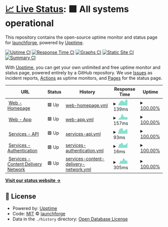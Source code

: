 # [📈 Live Status](https://status.launchforge.co): <!--live status--> **🟩 All systems operational**

This repository contains the open-source uptime monitor and status page for [launchforge](https://status.launchforge.co), powered by [Upptime](https://github.com/upptime/upptime).

[![Uptime CI](https://github.com/launchforge/upptime/workflows/Uptime%20CI/badge.svg)](https://github.com/launchforge/upptime/actions?query=workflow%3A%22Uptime+CI%22)
[![Response Time CI](https://github.com/launchforge/upptime/workflows/Response%20Time%20CI/badge.svg)](https://github.com/launchforge/upptime/actions?query=workflow%3A%22Response+Time+CI%22)
[![Graphs CI](https://github.com/launchforge/upptime/workflows/Graphs%20CI/badge.svg)](https://github.com/launchforge/upptime/actions?query=workflow%3A%22Graphs+CI%22)
[![Static Site CI](https://github.com/launchforge/upptime/workflows/Static%20Site%20CI/badge.svg)](https://github.com/launchforge/upptime/actions?query=workflow%3A%22Static+Site+CI%22)
[![Summary CI](https://github.com/launchforge/upptime/workflows/Summary%20CI/badge.svg)](https://github.com/launchforge/upptime/actions?query=workflow%3A%22Summary+CI%22)

With [Upptime](https://upptime.js.org), you can get your own unlimited and free uptime monitor and status page, powered entirely by a GitHub repository. We use [Issues](https://github.com/launchforge/upptime/issues) as incident reports, [Actions](https://github.com/launchforge/upptime/actions) as uptime monitors, and [Pages](https://status.launchforge.co) for the status page.

<!--start: status pages-->
<!-- This summary is generated by Upptime (https://github.com/upptime/upptime) -->
<!-- Do not edit this manually, your changes will be overwritten -->
<!-- prettier-ignore -->
| URL | Status | History | Response Time | Uptime |
| --- | ------ | ------- | ------------- | ------ |
| <img alt="" src="https://icons.duckduckgo.com/ip3/launchforge.co.ico" height="13"> [Web - Homepage](https://launchforge.co) | 🟩 Up | [web-homepage.yml](https://github.com/launchforge/upptime/commits/HEAD/history/web-homepage.yml) | <details><summary><img alt="Response time graph" src="./graphs/web-homepage/response-time-week.png" height="20"> 139ms</summary><br><a href="https://status.launchforge.co/history/web-homepage"><img alt="Response time 213" src="https://img.shields.io/endpoint?url=https%3A%2F%2Fraw.githubusercontent.com%2Flaunchforge%2Fupptime%2FHEAD%2Fapi%2Fweb-homepage%2Fresponse-time.json"></a><br><a href="https://status.launchforge.co/history/web-homepage"><img alt="24-hour response time 172" src="https://img.shields.io/endpoint?url=https%3A%2F%2Fraw.githubusercontent.com%2Flaunchforge%2Fupptime%2FHEAD%2Fapi%2Fweb-homepage%2Fresponse-time-day.json"></a><br><a href="https://status.launchforge.co/history/web-homepage"><img alt="7-day response time 139" src="https://img.shields.io/endpoint?url=https%3A%2F%2Fraw.githubusercontent.com%2Flaunchforge%2Fupptime%2FHEAD%2Fapi%2Fweb-homepage%2Fresponse-time-week.json"></a><br><a href="https://status.launchforge.co/history/web-homepage"><img alt="30-day response time 137" src="https://img.shields.io/endpoint?url=https%3A%2F%2Fraw.githubusercontent.com%2Flaunchforge%2Fupptime%2FHEAD%2Fapi%2Fweb-homepage%2Fresponse-time-month.json"></a><br><a href="https://status.launchforge.co/history/web-homepage"><img alt="1-year response time 213" src="https://img.shields.io/endpoint?url=https%3A%2F%2Fraw.githubusercontent.com%2Flaunchforge%2Fupptime%2FHEAD%2Fapi%2Fweb-homepage%2Fresponse-time-year.json"></a></details> | <details><summary><a href="https://status.launchforge.co/history/web-homepage">100.00%</a></summary><a href="https://status.launchforge.co/history/web-homepage"><img alt="All-time uptime 100.00%" src="https://img.shields.io/endpoint?url=https%3A%2F%2Fraw.githubusercontent.com%2Flaunchforge%2Fupptime%2FHEAD%2Fapi%2Fweb-homepage%2Fuptime.json"></a><br><a href="https://status.launchforge.co/history/web-homepage"><img alt="24-hour uptime 100.00%" src="https://img.shields.io/endpoint?url=https%3A%2F%2Fraw.githubusercontent.com%2Flaunchforge%2Fupptime%2FHEAD%2Fapi%2Fweb-homepage%2Fuptime-day.json"></a><br><a href="https://status.launchforge.co/history/web-homepage"><img alt="7-day uptime 100.00%" src="https://img.shields.io/endpoint?url=https%3A%2F%2Fraw.githubusercontent.com%2Flaunchforge%2Fupptime%2FHEAD%2Fapi%2Fweb-homepage%2Fuptime-week.json"></a><br><a href="https://status.launchforge.co/history/web-homepage"><img alt="30-day uptime 100.00%" src="https://img.shields.io/endpoint?url=https%3A%2F%2Fraw.githubusercontent.com%2Flaunchforge%2Fupptime%2FHEAD%2Fapi%2Fweb-homepage%2Fuptime-month.json"></a><br><a href="https://status.launchforge.co/history/web-homepage"><img alt="1-year uptime 100.00%" src="https://img.shields.io/endpoint?url=https%3A%2F%2Fraw.githubusercontent.com%2Flaunchforge%2Fupptime%2FHEAD%2Fapi%2Fweb-homepage%2Fuptime-year.json"></a></details>
| <img alt="" src="https://icons.duckduckgo.com/ip3/app.launchforge.co.ico" height="13"> [Web - App](https://app.launchforge.co) | 🟩 Up | [web-app.yml](https://github.com/launchforge/upptime/commits/HEAD/history/web-app.yml) | <details><summary><img alt="Response time graph" src="./graphs/web-app/response-time-week.png" height="20"> 157ms</summary><br><a href="https://status.launchforge.co/history/web-app"><img alt="Response time 144" src="https://img.shields.io/endpoint?url=https%3A%2F%2Fraw.githubusercontent.com%2Flaunchforge%2Fupptime%2FHEAD%2Fapi%2Fweb-app%2Fresponse-time.json"></a><br><a href="https://status.launchforge.co/history/web-app"><img alt="24-hour response time 137" src="https://img.shields.io/endpoint?url=https%3A%2F%2Fraw.githubusercontent.com%2Flaunchforge%2Fupptime%2FHEAD%2Fapi%2Fweb-app%2Fresponse-time-day.json"></a><br><a href="https://status.launchforge.co/history/web-app"><img alt="7-day response time 157" src="https://img.shields.io/endpoint?url=https%3A%2F%2Fraw.githubusercontent.com%2Flaunchforge%2Fupptime%2FHEAD%2Fapi%2Fweb-app%2Fresponse-time-week.json"></a><br><a href="https://status.launchforge.co/history/web-app"><img alt="30-day response time 120" src="https://img.shields.io/endpoint?url=https%3A%2F%2Fraw.githubusercontent.com%2Flaunchforge%2Fupptime%2FHEAD%2Fapi%2Fweb-app%2Fresponse-time-month.json"></a><br><a href="https://status.launchforge.co/history/web-app"><img alt="1-year response time 144" src="https://img.shields.io/endpoint?url=https%3A%2F%2Fraw.githubusercontent.com%2Flaunchforge%2Fupptime%2FHEAD%2Fapi%2Fweb-app%2Fresponse-time-year.json"></a></details> | <details><summary><a href="https://status.launchforge.co/history/web-app">100.00%</a></summary><a href="https://status.launchforge.co/history/web-app"><img alt="All-time uptime 100.00%" src="https://img.shields.io/endpoint?url=https%3A%2F%2Fraw.githubusercontent.com%2Flaunchforge%2Fupptime%2FHEAD%2Fapi%2Fweb-app%2Fuptime.json"></a><br><a href="https://status.launchforge.co/history/web-app"><img alt="24-hour uptime 100.00%" src="https://img.shields.io/endpoint?url=https%3A%2F%2Fraw.githubusercontent.com%2Flaunchforge%2Fupptime%2FHEAD%2Fapi%2Fweb-app%2Fuptime-day.json"></a><br><a href="https://status.launchforge.co/history/web-app"><img alt="7-day uptime 100.00%" src="https://img.shields.io/endpoint?url=https%3A%2F%2Fraw.githubusercontent.com%2Flaunchforge%2Fupptime%2FHEAD%2Fapi%2Fweb-app%2Fuptime-week.json"></a><br><a href="https://status.launchforge.co/history/web-app"><img alt="30-day uptime 100.00%" src="https://img.shields.io/endpoint?url=https%3A%2F%2Fraw.githubusercontent.com%2Flaunchforge%2Fupptime%2FHEAD%2Fapi%2Fweb-app%2Fuptime-month.json"></a><br><a href="https://status.launchforge.co/history/web-app"><img alt="1-year uptime 100.00%" src="https://img.shields.io/endpoint?url=https%3A%2F%2Fraw.githubusercontent.com%2Flaunchforge%2Fupptime%2FHEAD%2Fapi%2Fweb-app%2Fuptime-year.json"></a></details>
| <img alt="" src="https://icons.duckduckgo.com/ip3/services.launchforge.co.ico" height="13"> [Services - API](https://services.launchforge.co/api/v1/health) | 🟩 Up | [services-api.yml](https://github.com/launchforge/upptime/commits/HEAD/history/services-api.yml) | <details><summary><img alt="Response time graph" src="./graphs/services-api/response-time-week.png" height="20"> 93ms</summary><br><a href="https://status.launchforge.co/history/services-api"><img alt="Response time 103" src="https://img.shields.io/endpoint?url=https%3A%2F%2Fraw.githubusercontent.com%2Flaunchforge%2Fupptime%2FHEAD%2Fapi%2Fservices-api%2Fresponse-time.json"></a><br><a href="https://status.launchforge.co/history/services-api"><img alt="24-hour response time 97" src="https://img.shields.io/endpoint?url=https%3A%2F%2Fraw.githubusercontent.com%2Flaunchforge%2Fupptime%2FHEAD%2Fapi%2Fservices-api%2Fresponse-time-day.json"></a><br><a href="https://status.launchforge.co/history/services-api"><img alt="7-day response time 93" src="https://img.shields.io/endpoint?url=https%3A%2F%2Fraw.githubusercontent.com%2Flaunchforge%2Fupptime%2FHEAD%2Fapi%2Fservices-api%2Fresponse-time-week.json"></a><br><a href="https://status.launchforge.co/history/services-api"><img alt="30-day response time 84" src="https://img.shields.io/endpoint?url=https%3A%2F%2Fraw.githubusercontent.com%2Flaunchforge%2Fupptime%2FHEAD%2Fapi%2Fservices-api%2Fresponse-time-month.json"></a><br><a href="https://status.launchforge.co/history/services-api"><img alt="1-year response time 103" src="https://img.shields.io/endpoint?url=https%3A%2F%2Fraw.githubusercontent.com%2Flaunchforge%2Fupptime%2FHEAD%2Fapi%2Fservices-api%2Fresponse-time-year.json"></a></details> | <details><summary><a href="https://status.launchforge.co/history/services-api">100.00%</a></summary><a href="https://status.launchforge.co/history/services-api"><img alt="All-time uptime 77.09%" src="https://img.shields.io/endpoint?url=https%3A%2F%2Fraw.githubusercontent.com%2Flaunchforge%2Fupptime%2FHEAD%2Fapi%2Fservices-api%2Fuptime.json"></a><br><a href="https://status.launchforge.co/history/services-api"><img alt="24-hour uptime 100.00%" src="https://img.shields.io/endpoint?url=https%3A%2F%2Fraw.githubusercontent.com%2Flaunchforge%2Fupptime%2FHEAD%2Fapi%2Fservices-api%2Fuptime-day.json"></a><br><a href="https://status.launchforge.co/history/services-api"><img alt="7-day uptime 100.00%" src="https://img.shields.io/endpoint?url=https%3A%2F%2Fraw.githubusercontent.com%2Flaunchforge%2Fupptime%2FHEAD%2Fapi%2Fservices-api%2Fuptime-week.json"></a><br><a href="https://status.launchforge.co/history/services-api"><img alt="30-day uptime 100.00%" src="https://img.shields.io/endpoint?url=https%3A%2F%2Fraw.githubusercontent.com%2Flaunchforge%2Fupptime%2FHEAD%2Fapi%2Fservices-api%2Fuptime-month.json"></a><br><a href="https://status.launchforge.co/history/services-api"><img alt="1-year uptime 77.09%" src="https://img.shields.io/endpoint?url=https%3A%2F%2Fraw.githubusercontent.com%2Flaunchforge%2Fupptime%2FHEAD%2Fapi%2Fservices-api%2Fuptime-year.json"></a></details>
| <img alt="" src="https://icons.duckduckgo.com/ip3/services.launchforge.co.ico" height="13"> [Services - Authentication](https://services.launchforge.co/auth/health/alive) | 🟩 Up | [services-authentication.yml](https://github.com/launchforge/upptime/commits/HEAD/history/services-authentication.yml) | <details><summary><img alt="Response time graph" src="./graphs/services-authentication/response-time-week.png" height="20"> 16ms</summary><br><a href="https://status.launchforge.co/history/services-authentication"><img alt="Response time 30" src="https://img.shields.io/endpoint?url=https%3A%2F%2Fraw.githubusercontent.com%2Flaunchforge%2Fupptime%2FHEAD%2Fapi%2Fservices-authentication%2Fresponse-time.json"></a><br><a href="https://status.launchforge.co/history/services-authentication"><img alt="24-hour response time 22" src="https://img.shields.io/endpoint?url=https%3A%2F%2Fraw.githubusercontent.com%2Flaunchforge%2Fupptime%2FHEAD%2Fapi%2Fservices-authentication%2Fresponse-time-day.json"></a><br><a href="https://status.launchforge.co/history/services-authentication"><img alt="7-day response time 16" src="https://img.shields.io/endpoint?url=https%3A%2F%2Fraw.githubusercontent.com%2Flaunchforge%2Fupptime%2FHEAD%2Fapi%2Fservices-authentication%2Fresponse-time-week.json"></a><br><a href="https://status.launchforge.co/history/services-authentication"><img alt="30-day response time 16" src="https://img.shields.io/endpoint?url=https%3A%2F%2Fraw.githubusercontent.com%2Flaunchforge%2Fupptime%2FHEAD%2Fapi%2Fservices-authentication%2Fresponse-time-month.json"></a><br><a href="https://status.launchforge.co/history/services-authentication"><img alt="1-year response time 30" src="https://img.shields.io/endpoint?url=https%3A%2F%2Fraw.githubusercontent.com%2Flaunchforge%2Fupptime%2FHEAD%2Fapi%2Fservices-authentication%2Fresponse-time-year.json"></a></details> | <details><summary><a href="https://status.launchforge.co/history/services-authentication">100.00%</a></summary><a href="https://status.launchforge.co/history/services-authentication"><img alt="All-time uptime 77.09%" src="https://img.shields.io/endpoint?url=https%3A%2F%2Fraw.githubusercontent.com%2Flaunchforge%2Fupptime%2FHEAD%2Fapi%2Fservices-authentication%2Fuptime.json"></a><br><a href="https://status.launchforge.co/history/services-authentication"><img alt="24-hour uptime 100.00%" src="https://img.shields.io/endpoint?url=https%3A%2F%2Fraw.githubusercontent.com%2Flaunchforge%2Fupptime%2FHEAD%2Fapi%2Fservices-authentication%2Fuptime-day.json"></a><br><a href="https://status.launchforge.co/history/services-authentication"><img alt="7-day uptime 100.00%" src="https://img.shields.io/endpoint?url=https%3A%2F%2Fraw.githubusercontent.com%2Flaunchforge%2Fupptime%2FHEAD%2Fapi%2Fservices-authentication%2Fuptime-week.json"></a><br><a href="https://status.launchforge.co/history/services-authentication"><img alt="30-day uptime 100.00%" src="https://img.shields.io/endpoint?url=https%3A%2F%2Fraw.githubusercontent.com%2Flaunchforge%2Fupptime%2FHEAD%2Fapi%2Fservices-authentication%2Fuptime-month.json"></a><br><a href="https://status.launchforge.co/history/services-authentication"><img alt="1-year uptime 77.09%" src="https://img.shields.io/endpoint?url=https%3A%2F%2Fraw.githubusercontent.com%2Flaunchforge%2Fupptime%2FHEAD%2Fapi%2Fservices-authentication%2Fuptime-year.json"></a></details>
| <img alt="" src="https://icons.duckduckgo.com/ip3/launchforge-prod.s3.us-west-002.backblazeb2.com.ico" height="13"> [Services - Content Delivery Network](https://launchforge-prod.s3.us-west-002.backblazeb2.com/) | 🟩 Up | [services-content-delivery-network.yml](https://github.com/launchforge/upptime/commits/HEAD/history/services-content-delivery-network.yml) | <details><summary><img alt="Response time graph" src="./graphs/services-content-delivery-network/response-time-week.png" height="20"> 305ms</summary><br><a href="https://status.launchforge.co/history/services-content-delivery-network"><img alt="Response time 241" src="https://img.shields.io/endpoint?url=https%3A%2F%2Fraw.githubusercontent.com%2Flaunchforge%2Fupptime%2FHEAD%2Fapi%2Fservices-content-delivery-network%2Fresponse-time.json"></a><br><a href="https://status.launchforge.co/history/services-content-delivery-network"><img alt="24-hour response time 299" src="https://img.shields.io/endpoint?url=https%3A%2F%2Fraw.githubusercontent.com%2Flaunchforge%2Fupptime%2FHEAD%2Fapi%2Fservices-content-delivery-network%2Fresponse-time-day.json"></a><br><a href="https://status.launchforge.co/history/services-content-delivery-network"><img alt="7-day response time 305" src="https://img.shields.io/endpoint?url=https%3A%2F%2Fraw.githubusercontent.com%2Flaunchforge%2Fupptime%2FHEAD%2Fapi%2Fservices-content-delivery-network%2Fresponse-time-week.json"></a><br><a href="https://status.launchforge.co/history/services-content-delivery-network"><img alt="30-day response time 228" src="https://img.shields.io/endpoint?url=https%3A%2F%2Fraw.githubusercontent.com%2Flaunchforge%2Fupptime%2FHEAD%2Fapi%2Fservices-content-delivery-network%2Fresponse-time-month.json"></a><br><a href="https://status.launchforge.co/history/services-content-delivery-network"><img alt="1-year response time 241" src="https://img.shields.io/endpoint?url=https%3A%2F%2Fraw.githubusercontent.com%2Flaunchforge%2Fupptime%2FHEAD%2Fapi%2Fservices-content-delivery-network%2Fresponse-time-year.json"></a></details> | <details><summary><a href="https://status.launchforge.co/history/services-content-delivery-network">100.00%</a></summary><a href="https://status.launchforge.co/history/services-content-delivery-network"><img alt="All-time uptime 100.00%" src="https://img.shields.io/endpoint?url=https%3A%2F%2Fraw.githubusercontent.com%2Flaunchforge%2Fupptime%2FHEAD%2Fapi%2Fservices-content-delivery-network%2Fuptime.json"></a><br><a href="https://status.launchforge.co/history/services-content-delivery-network"><img alt="24-hour uptime 100.00%" src="https://img.shields.io/endpoint?url=https%3A%2F%2Fraw.githubusercontent.com%2Flaunchforge%2Fupptime%2FHEAD%2Fapi%2Fservices-content-delivery-network%2Fuptime-day.json"></a><br><a href="https://status.launchforge.co/history/services-content-delivery-network"><img alt="7-day uptime 100.00%" src="https://img.shields.io/endpoint?url=https%3A%2F%2Fraw.githubusercontent.com%2Flaunchforge%2Fupptime%2FHEAD%2Fapi%2Fservices-content-delivery-network%2Fuptime-week.json"></a><br><a href="https://status.launchforge.co/history/services-content-delivery-network"><img alt="30-day uptime 100.00%" src="https://img.shields.io/endpoint?url=https%3A%2F%2Fraw.githubusercontent.com%2Flaunchforge%2Fupptime%2FHEAD%2Fapi%2Fservices-content-delivery-network%2Fuptime-month.json"></a><br><a href="https://status.launchforge.co/history/services-content-delivery-network"><img alt="1-year uptime 100.00%" src="https://img.shields.io/endpoint?url=https%3A%2F%2Fraw.githubusercontent.com%2Flaunchforge%2Fupptime%2FHEAD%2Fapi%2Fservices-content-delivery-network%2Fuptime-year.json"></a></details>

<!--end: status pages-->

[**Visit our status website →**](https://status.launchforge.co)

## 📄 License

- Powered by: [Upptime](https://github.com/upptime/upptime)
- Code: [MIT](./LICENSE) © [launchforge](https://status.launchforge.co)
- Data in the `./history` directory: [Open Database License](https://opendatacommons.org/licenses/odbl/1-0/)
